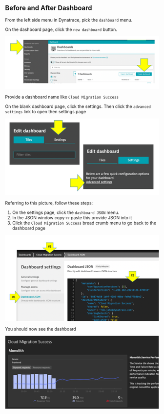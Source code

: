## Before and After Dashboard

From the left side menu in Dynatrace, pick the `dashboard` menu.

On the dashboard page, click the `new dashboard` button.

![image](../../../assets/images/lab2-dashboard.png)

Provide a dashboard name like `Cloud Migration Success`

On the blank dashboard page, click the settings.  Then click the `advanced settings` link to open then settings page

![image](../../../assets/images/lab2-dashboard-settings.png)

Referring to this picture, follow these steps:

1. On the settings page, click the `dashboard JSON` menu.
1. In the JSON window copy-n-paste this provide JSON into it
1. Click the `Cloud Migration Success` bread crumb menu to go back to the dashboard page

![image](../../../assets/images/lab2-dashboard-json.png)

You should now see the dashboard

![image](../../../assets/images/lab2-dashboard-view.png)
